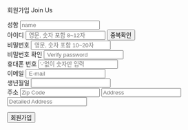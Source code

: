 <!DOCTYPE html>
<html lang="en">

<head>
    <meta charset="UTF-8">
    <meta http-equiv="X-UA-Compatible" content="IE=edge">
    <meta name="viewport" content="width=device-width, initial-scale=1.0">
    <title>FaLcon_Join Us</title>
    <link rel="stylesheet" href="JoinUs.css">
    <link rel="stylesheet" href="http://code.jquery.com/ui/1.13.1/themes/base/jquery-ui.css">
    <script src="https://code.jquery.com/jquery-3.6.0.js"></script>
    <script src="https://code.jquery.com/ui/1.13.1/jquery-ui.js"></script>
    <script src="https://code.jquery.com/jquery-migrate-3.4.0.js"
        integrity="sha256-0Nkb10Hnhm4EJZ0QDpvInc3bRp77wQIbIQmWYH3Y7Vw=" crossorigin="anonymous"></script>
    <script src="//t1.daumcdn.net/mapjsapi/bundle/postcode/prod/postcode.v2.js"></script>
    
</head>
<body>
    <form action="#" method="post">
        <div class="join">
            <div class="join_form">
                <p>
                    <span class="title1">회원가입</span>
                    <span class="title2">Join Us </span>
                </p>
                <div>
                    <label for="name">성함</label>
                    <input type="text" id="name" class="name" name="Customer_name" placeholder="name" />
                </div>
                <div>
                    <label for="id">아이디 </label>
                    <input type="text" id="id" class="id" name="Customer_id" placeholder=" 영문, 숫자 포함 8~12자"
                        maxlength="12" minlength="8" />
                    <input type="submit" value="중복확인" class="verBtn">
                </div>
                <div>
                    <label for="pw">비밀번호 </label>
                    <input type="password" id="pw" class="pw" placeholder=" 영문, 숫자 포함 10~20자" name="Customer_pw"
                        maxlength="20" minlength="10" /><br />
                    <label for="ver_pw">비밀번호 확인 </label>
                    <input type="password" id="ver_pw" class="ver_pw" placeholder=" Verify password" />
                </div>
                <div>
                    <label>휴대폰 번호 </label>
                    <input type="text" class="phnumber" name="Customer_Phone" maxlength="12"
                        placeholder="'-'없이 숫자만 입력" />
                </div>
                <div>
                    <label for="email">이메일 </label>
                    <input type="email" id="email" name="Customer_mail" placeholder=" E-mail" />
                </div>
                <div>
                    <label for="datepicker">생년월일</label>
                    <input type="text" id="datepicker" name="Customer_birth">
                </div>
                <div>
                    <label name="Customer_address">주소</label>
                    <input id="member_post"  type="text" placeholder="Zip Code" readonly onclick="findAddr()">
                    <input id="member_addr" type="text" placeholder="Address" readonly> <br>
                    <input type="text" placeholder="Detailed Address">
                </div>
                <p><a href="#"><input type="submit" class="joinBtn" value="회원가입"></a></p>      <!--로그인 된 상태의 메인 페이지로 이동하게 a태그 안 링크작성-->
            </div>
            <script>
                function findAddr(){
                    new daum.Postcode({
                        oncomplete: function(data) {
                            
                            console.log(data);
                            
                            
                            var roadAddr = data.roadAddress; // 도로명 주소 변수
                            var jibunAddr = data.jibunAddress; // 지번 주소 변수
                            
                            document.getElementById('member_post').value = data.zonecode;
                            if(roadAddr !== ''){
                                document.getElementById("member_addr").value = roadAddr;
                            } 
                            else if(jibunAddr !== ''){
                                document.getElementById("member_addr").value = jibunAddr;
                            }
                        }
                    }).open();
                }
                </script>
                <script src="//t1.daumcdn.net/mapjsapi/bundle/postcode/prod/postcode.v2.js"></script>  
            
            
    </form>
</body>

</html>

